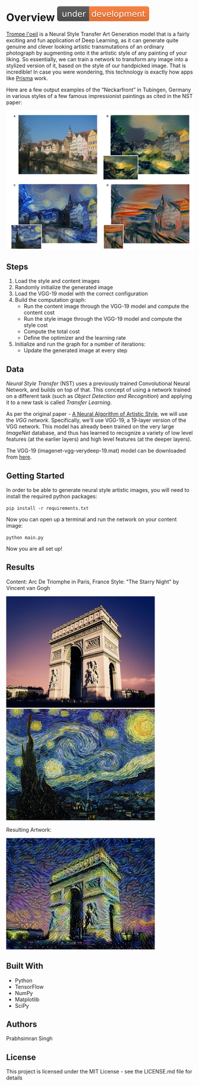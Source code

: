 # Overview ![Under Development](./data/under-development-orange.svg)

[Trompe l'oeil](https://dictionary.cambridge.org/dictionary/english/trompe-l-oeil) is a Neural Style Transfer Art Generation model that is a fairly exciting and fun application of Deep Learning, as it can generate quite genuine and clever looking artistic transmutations of an ordinary photograph by augmenting onto it the artistic style of any painting of your liking. So essentially, we can train a network to transform any image into a stylized version of it, based on the style of our handpicked image. That is incredible! In case you were wondering, this technology is exactly how apps like [Prisma](https://prisma-ai.com/) work.

Here are a few output examples of the “Neckarfront” in Tubingen, Germany in various styles of a few famous impressionist paintings as cited in the NST paper:

![“Neckarfront”, Tubingen, Germany in various styles of different paintings](./data/ns1.png)

## Steps

1. Load the style and content images
1. Randomly initialize the generated image
1. Load the VGG-19 model with the correct configuration
1. Build the computation graph:
    * Run the content image through the VGG-19 model and compute the content cost
    * Run the style image through the VGG-19 model and compute the style cost
    * Compute the total cost
    * Define the optimizer and the learning rate
1. Initialize and run the graph for a number of iterations: 
    * Update the generated image at every step

## Data

*Neural Style Transfer* (NST) uses a previously trained Convolutional Neural Network, and builds on top of that. This concept of using a network trained on a different task (such as *Object Detection and Recognition*) and applying it to a new task is called *Transfer Learning*.

As per the original paper - [A Neural Algorithm of Artistic Style](https://arxiv.org/abs/1508.06576), we will use the *VGG network*. Specifically, we'll use VGG-19, a 19-layer version of the VGG network. This model has already been trained on the very large *ImageNet* database, and thus has learned to recognize a variety of low level features (at the earlier layers) and high level features (at the deeper layers).

The VGG-19 (imagenet-vgg-verydeep-19.mat) model can be downloaded from [here](http://www.vlfeat.org/matconvnet/pretrained/).

## Getting Started

In order to be able to generate neural style artistic images, you will need to install the required python packages:

`pip install -r requirements.txt`

Now you can open up a terminal and run the network on your content image:

`python main.py`

Now you are all set up!

## Results

Content: Arc De Triomphe in Paris, France
Style: "The Starry Night" by Vincent van Gogh

![Arc De Triomphe in Paris, France](./data/images/content/arc_de_triomphe_small.jpg) ![The Starry Night by Vincent van Gogh](./data/images/style/starry_night_van_gogh_small.jpg)

Resulting Artwork:

![Resulting Artwork](./data/out/rsz_generated_image-upscaled.jpg)

## Built With

* Python
* TensorFlow
* NumPy
* Matplotlib
* SciPy

## Authors

Prabhsimran Singh

## License

This project is licensed under the MIT License - see the LICENSE.md file for details